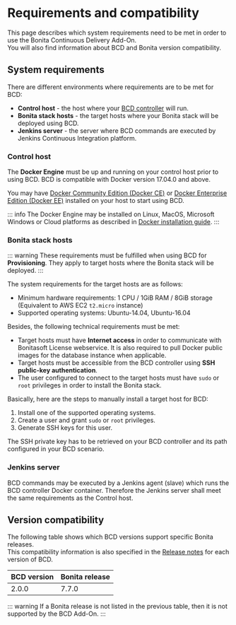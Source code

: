 # Requirements and compatibility

This page describes which system requirements need to be met in order to use the Bonita Continuous Delivery Add-On.  
You will also find information about BCD and Bonita version compatibility.


## System requirements

There are different environments where requirements are to be met for BCD:
- **Control host** - the host where your [BCD controller](bcd_controller.md) will run.
- **Bonita stack hosts** - the target hosts where your Bonita stack will be deployed using BCD.
- **Jenkins server** - the server where BCD commands are executed by Jenkins Continuous Integration platform.


### Control host

The **Docker Engine** must be up and running on your control host prior to using BCD. BCD is compatible with Docker version 17.04.0 and above.

You may have [Docker Community Edition (Docker CE)](https://docs.docker.com/install/) or [Docker Enterprise Edition (Docker EE)](https://docs.docker.com/ee/supported-platforms/) installed on your host to start using BCD.

::: info
The Docker Engine may be installed on Linux, MacOS, Microsoft Windows or Cloud platforms as described in [Docker installation guide](https://docs.docker.com/install/).
:::


### Bonita stack hosts

::: warning
These requirements must be fulfilled when using BCD for **Provisioning**. They apply to target hosts where the Bonita stack will be deployed.
:::

The system requirements for the target hosts are as follows:
- Minimum hardware requirements: 1 CPU / 1GiB RAM / 8GiB storage (Equivalent to AWS EC2 `t2.micro` instance)
- Supported operating systems: Ubuntu-14.04, Ubuntu-16.04

Besides, the following technical requirements must be met:
- Target hosts must have **Internet access** in order to communicate with Bonitasoft License webservice. It is also required to pull Docker public images for the database instance when applicable.
- Target hosts must be accessible from the BCD controller using **SSH public-key authentication**.
- The user configured to connect to the target hosts must have `sudo` or `root` privileges in order to install the Bonita stack.

Basically, here are the steps to manually install a target host for BCD:
1. Install one of the supported operating systems.
2. Create a user and grant `sudo` or `root` privileges.
3. Generate SSH keys for this user.

The SSH private key has to be retrieved on your BCD controller and its path configured in your BCD scenario.


### Jenkins server

BCD commands may be executed by a Jenkins agent (slave) which runs the BCD controller Docker container. Therefore the Jenkins server shall meet the same requirements as the Control host.



## Version compatibility

The following table shows which BCD versions support specific Bonita releases.  
This compatibility information is also specified in the [Release notes](release_notes.md) for each version of BCD.

<div style="min-width: 270px; max-width: 370px;">

| BCD version | Bonita release |
|-------------|----------------|
| 2.0.0       | 7.7.0          |

</div>

::: warning
If a Bonita release is not listed in the previous table, then it is not supported by the BCD Add-On.
:::

